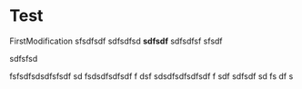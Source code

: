 # Test

FirstModification
sfsdfsdf
sdfsdfsd
**sdfsdf**
sdfsdfsf
sfsdf

sdfsfsd


fsfsdfsdsdfsfsdf
sd
fsdsdfsdfsdf
f
dsf
sdsdfsdfsdfsdf
f
sdf
sdfsdf
sd
fs
df
s

